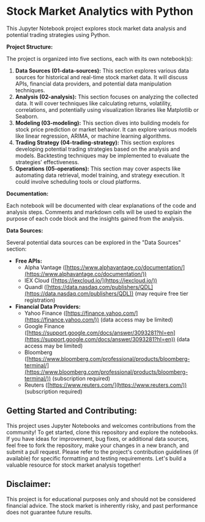 # Stock Market Analytics with Python

This Jupyter Notebook project explores stock market data analysis and potential trading strategies using Python. 

**Project Structure:**

The project is organized into five sections, each with its own notebook(s):

  1. **Data Sources (01-data-sources):** This section explores various data sources for historical and real-time stock market data. It will discuss APIs, financial data providers, and potential data manipulation techniques. 
  2. **Analysis (02-analysis):** This section focuses on analyzing the collected data. It will cover techniques like calculating returns, volatility, correlations, and potentially using visualization libraries like Matplotlib or Seaborn.
  3. **Modeling (03-modeling):** This section dives into building models for stock price prediction or market behavior. It can explore various models like linear regression, ARIMA, or machine learning algorithms.
  4. **Trading Strategy (04-trading-strategy):** This section explores developing potential trading strategies based on the analysis and models. Backtesting techniques may be implemented to evaluate the strategies' effectiveness.
  5. **Operations (05-operations):** This section may cover aspects like automating data retrieval, model training, and strategy execution. It could involve scheduling tools or cloud platforms.

**Documentation:**

Each notebook will be documented with clear explanations of the code and analysis steps. Comments and markdown cells will be used to explain the purpose of each code block and the insights gained from the analysis.

**Data Sources:**

Several potential data sources can be explored in the "Data Sources" section:

* **Free APIs:**
    * Alpha Vantage ([https://www.alphavantage.co/documentation/](https://www.alphavantage.co/documentation/))
    * IEX Cloud ([https://iexcloud.io/](https://iexcloud.io/))
    * Quandl ([https://data.nasdaq.com/publishers/QDL](https://data.nasdaq.com/publishers/QDL)) (may require free tier registration)
* **Financial Data Providers:**
    * Yahoo Finance ([https://finance.yahoo.com/](https://finance.yahoo.com/)) (data access may be limited)
    * Google Finance ([https://support.google.com/docs/answer/3093281?hl=en](https://support.google.com/docs/answer/3093281?hl=en)) (data access may be limited)
    * Bloomberg ([https://www.bloomberg.com/professional/products/bloomberg-terminal/](https://www.bloomberg.com/professional/products/bloomberg-terminal/)) (subscription required)
    * Reuters ([https://www.reuters.com/](https://www.reuters.com/)) (subscription required)

## Getting Started and Contributing:

This project uses Jupyter Notebooks and welcomes contributions from the community! To get started, clone this repository and explore the notebooks. If you have ideas for improvement, bug fixes, or additional data sources, feel free to fork the repository, make your changes in a new branch, and submit a pull request. Please refer to the project's contribution guidelines (if available) for specific formatting and testing requirements. Let's build a valuable resource for stock market analysis together!

## Disclaimer:

This project is for educational purposes only and should not be considered financial advice. The stock market is inherently risky, and past performance does not guarantee future results.
